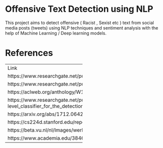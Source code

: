 # Offensive Text Detection using NLP

This project aims to detect offensive ( Racist , Sexist etc ) text from social media posts (tweets) using NLP techniques
and sentiment analysis with the help of Machine Learning / Deep learning models.

# References

<table style="width:50%">
  <tr cols>
    <td>Link</td>
  </tr>
  <tr>
    <td>https://www.researchgate.net/publication/49242911_Detecting_flames_and_insults_in_text</td>
  </tr>
  <tr>
    <td>https://www.researchgate.net/publication/49242911_Detecting_flames_and_insults_in_text</td>
  </tr>
  <tr>
    <td>https://aclweb.org/anthology/W18-5104</td>
  </tr>
  <tr>
    <td>https://www.researchgate.net/publication/273381302_Multi-level_classifier_for_the_detection_of_insults_in_social_media</td>
  </tr>
  <tr>
    <td>https://arxiv.org/abs/1712.06427</td>
  </tr>
  <tr>
    <td>https://cs224d.stanford.edu/reports/Sax.pdf</td>
  </tr>
  <tr>
    <td>https://beta.vu.nl/nl/Images/werkstuk-biere_tcm235-893877.pdf</td>
  </tr>
  <tr>
    <td>https://www.academia.edu/38464940/Word_Embeddings_for_Sentiment_Analysis_A_Comprehensive_Empirical_Survey</td>
  </tr>
</table>
